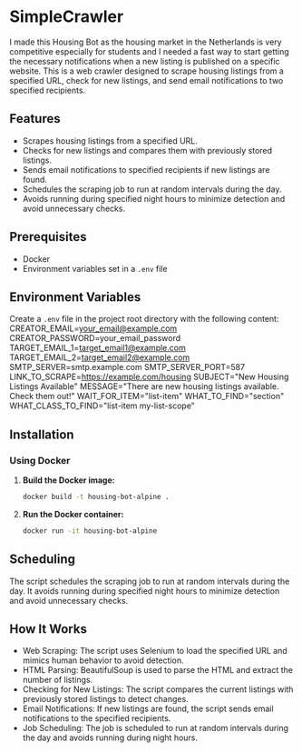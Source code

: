 # SimpleCrawler

I made this Housing Bot as the housing market in the Netherlands is very competitive especially for students and I needed a fast way to start getting the necessary notifications when a new listing is published on a specific website. This is a web crawler designed to scrape housing listings from a specified URL, check for new listings, and send email notifications to two specified recipients.

## Features
- Scrapes housing listings from a specified URL.
- Checks for new listings and compares them with previously stored listings.
- Sends email notifications to specified recipients if new listings are found.
- Schedules the scraping job to run at random intervals during the day.
- Avoids running during specified night hours to minimize detection and avoid unnecessary checks.

## Prerequisites
- Docker
- Environment variables set in a `.env` file

## Environment Variables
Create a `.env` file in the project root directory with the following content:
CREATOR_EMAIL=your_email@example.com
CREATOR_PASSWORD=your_email_password
TARGET_EMAIL_1=target_email1@example.com
TARGET_EMAIL_2=target_email2@example.com
SMTP_SERVER=smtp.example.com
SMTP_SERVER_PORT=587
LINK_TO_SCRAPE=https://example.com/housing
SUBJECT="New Housing Listings Available"
MESSAGE="There are new housing listings available. Check them out!"
WAIT_FOR_ITEM="list-item"
WHAT_TO_FIND="section"
WHAT_CLASS_TO_FIND="list-item my-list-scope"


## Installation
### Using Docker

1. **Build the Docker image:**

   ```bash
   docker build -t housing-bot-alpine .
   ```

2. **Run the Docker container:**
    ```bash
    docker run -it housing-bot-alpine
    ```

## Scheduling

The script schedules the scraping job to run at random intervals during the day. It avoids running during specified night hours to minimize detection and avoid unnecessary checks.

## How It Works

* Web Scraping: The script uses Selenium to load the specified URL and mimics human behavior to avoid detection.
* HTML Parsing: BeautifulSoup is used to parse the HTML and extract the number of listings.
* Checking for New Listings: The script compares the current listings with previously stored listings to detect changes.
* Email Notifications: If new listings are found, the script sends email notifications to the specified recipients.
* Job Scheduling: The job is scheduled to run at random intervals during the day and avoids running during night hours.

